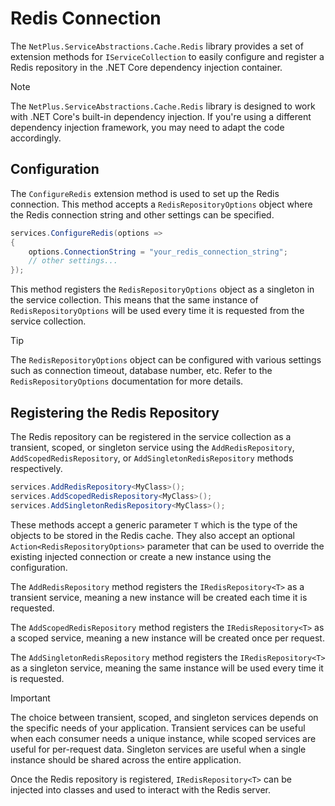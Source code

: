 # Redis Connection

The `NetPlus.ServiceAbstractions.Cache.Redis` library provides a set of extension methods for `IServiceCollection` to easily configure and register a Redis repository in the .NET Core dependency injection container.

> [!NOTE]
> The `NetPlus.ServiceAbstractions.Cache.Redis` library is designed to work with .NET Core's built-in dependency injection. If you're using a different dependency injection framework, you may need to adapt the code accordingly.

## Configuration

The `ConfigureRedis` extension method is used to set up the Redis connection. This method accepts a `RedisRepositoryOptions` object where the Redis connection string and other settings can be specified.

```csharp
services.ConfigureRedis(options =>
{
    options.ConnectionString = "your_redis_connection_string";
    // other settings...
});
```

This method registers the `RedisRepositoryOptions` object as a singleton in the service collection. This means that the same instance of `RedisRepositoryOptions` will be used every time it is requested from the service collection.

> [!TIP]
> The `RedisRepositoryOptions` object can be configured with various settings such as connection timeout, database number, etc. Refer to the `RedisRepositoryOptions` documentation for more details.

## Registering the Redis Repository

The Redis repository can be registered in the service collection as a transient, scoped, or singleton service using the `AddRedisRepository`, `AddScopedRedisRepository`, or `AddSingletonRedisRepository` methods respectively.

```csharp
services.AddRedisRepository<MyClass>();
services.AddScopedRedisRepository<MyClass>();
services.AddSingletonRedisRepository<MyClass>();
```

These methods accept a generic parameter `T` which is the type of the objects to be stored in the Redis cache. They also accept an optional `Action<RedisRepositoryOptions>` parameter that can be used to override the existing injected connection or create a new instance using the configuration.

The `AddRedisRepository` method registers the `IRedisRepository<T>` as a transient service, meaning a new instance will be created each time it is requested.

The `AddScopedRedisRepository` method registers the `IRedisRepository<T>` as a scoped service, meaning a new instance will be created once per request.

The `AddSingletonRedisRepository` method registers the `IRedisRepository<T>` as a singleton service, meaning the same instance will be used every time it is requested.

> [!IMPORTANT]
> The choice between transient, scoped, and singleton services depends on the specific needs of your application. Transient services can be useful when each consumer needs a unique instance, while scoped services are useful for per-request data. Singleton services are useful when a single instance should be shared across the entire application.

Once the Redis repository is registered, `IRedisRepository<T>` can be injected into classes and used to interact with the Redis server.
